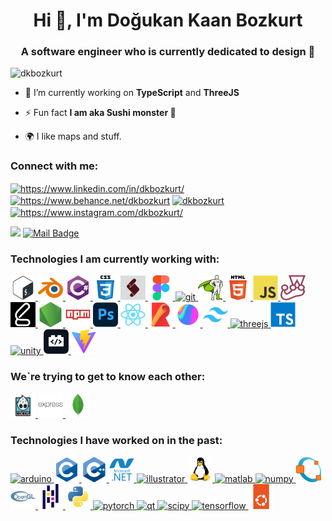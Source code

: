 <h1 align="center">Hi 👋, I'm Doğukan Kaan Bozkurt</h1>
<h3 align="center">A software engineer who is currently dedicated to design 🎨</h3>

<p align="left"> <img src="https://komarev.com/ghpvc/?username=dkbozkurt&label=Profile%20views&color=0e75b6&style=flat" alt="dkbozkurt" /> </p>

- 🌱 I’m currently working on **TypeScript** and **ThreeJS**

- ⚡ Fun fact **I am aka Sushi monster 🍣**

- 🌍 I like maps and stuff.

<h3 align="left">Connect with me:</h3>
<p align="left">
<a href="https://www.linkedin.com/in/dkbozkurt/" target="blank"><img align="center" src="https://raw.githubusercontent.com/rahuldkjain/github-profile-readme-generator/master/src/images/icons/Social/linked-in-alt.svg" alt="https://www.linkedin.com/in/dkbozkurt/" height="30" width="40" /></a>
<a href="https://www.behance.net/dkbozkurt" target="blank"><img align="center" src="https://raw.githubusercontent.com/rahuldkjain/github-profile-readme-generator/master/src/images/icons/Social/behance.svg" alt="https://www.behance.net/dkbozkurt" height="30" width="40" /></a>
<a href="https://twitter.com/dkbozkurt" target="blank"><img align="center" src="https://raw.githubusercontent.com/rahuldkjain/github-profile-readme-generator/master/src/images/icons/Social/twitter.svg" alt="dkbozkurt" height="30" width="40" /></a>
<a href="https://www.instagram.com/dkbozkurt/" target="blank"><img align="center" src="https://raw.githubusercontent.com/rahuldkjain/github-profile-readme-generator/master/src/images/icons/Social/instagram.svg" alt="https://www.instagram.com/dkbozkurt/" height="30" width="40" /></a>
</p>

[![](https://img.shields.io/badge/website-%230077B5.svg?&style=for-the-badge&logo=google&color=white)](https://dkbozkurt.vercel.app/)
<span style="white-space: pre-line"></span>
[![Mail Badge](https://img.shields.io/badge/dkaanbozkurt@gmail.com-c14438?style=for-the-badge&logo=Gmail&logoColor=white&link=mailto:dkaanbozkurt@gmail.com)](mailto:dkaanbozkurt@gmail.com)

<h3 align="left">Technologies I am currently working with:</h3>
<p align="left">  
<a href="https://www.gnu.org/software/bash/" target="_blank" rel="noreferrer"> <img src="https://github.com/devicons/devicon/blob/master/icons/bash/bash-original.svg" alt="bash" width="40" height="40"/> </a> 
<a href="https://www.blender.org/" target="_blank" rel="noreferrer"> <img src="https://raw.githubusercontent.com/devicons/devicon/master/icons/blender/blender-original.svg" alt="blender" width="40" height="40"/> </a> 
<a href="https://www.w3schools.com/cs/" target="_blank" rel="noreferrer"> <img src="https://raw.githubusercontent.com/devicons/devicon/master/icons/csharp/csharp-original.svg" alt="csharp" width="40" height="40"/> </a> 
<a href="https://www.w3schools.com/css/" target="_blank" rel="noreferrer"> <img src="https://raw.githubusercontent.com/devicons/devicon/master/icons/css3/css3-original-wordmark.svg" alt="css3" width="40" height="40"/> </a> 
<a href ="https://exchange.adobe.com/apps/cc/108380/extendscript-developer-tools" target="_blank" rel="noreferrer"> <img src="https://github.com/dkbozkurt/dkbozkurt/blob/master/extendscript_logo.png" alt="extendScript" width="40" height="40"/> </a> 
<a href="https://www.figma.com/" target="_blank" rel="noreferrer"> <img src="https://raw.githubusercontent.com/devicons/devicon/master/icons/figma/figma-original.svg" alt="figma" width="40" height="40"/> </a> 
<a href="https://git-scm.com/" target="_blank" rel="noreferrer"> <img src="https://www.vectorlogo.zone/logos/git-scm/git-scm-icon.svg" alt="git" width="40" height="40"/> </a> 
<a href="https://gsap.com/" target="_blank" rel="noreferrer"> <img src="https://github.com/dkbozkurt/dkbozkurt/blob/master/gsap-logo.png" alt="gsap" width="40" height="40"/> </a> 
<a href="https://www.w3.org/html/" target="_blank" rel="noreferrer"> <img src="https://raw.githubusercontent.com/devicons/devicon/master/icons/html5/html5-original-wordmark.svg" alt="html5" width="40" height="40"/> </a> 
<a href="https://developer.mozilla.org/en-US/docs/Web/JavaScript" target="_blank" rel="noreferrer"> <img src="https://raw.githubusercontent.com/devicons/devicon/master/icons/javascript/javascript-original.svg" alt="javascript" width="40" height="40"/> </a> 
<a href="https://jestjs.io/" target="blank" rel="noreferrer"> <img src="https://github.com/devicons/devicon/blob/master/icons/jest/jest-plain.svg" alt="jest" width="40" height="40"/> </a>
<a href="https://luna.is.com/" target="_blank" rel="noreferrer"> <img src="https://github.com/dkbozkurt/dkbozkurt/blob/master/luna-logo.png" alt="luna" width="40" height="40"/> </a> 
<a href="https://nodejs.org/en" target="_blank" rel="noreferrer"> <img src="https://raw.githubusercontent.com/devicons/devicon/master/icons/nodejs/nodejs-original.svg" alt="nodejs" width="40" height="40"/> </a>   
<a href="https://www.npmjs.com/" target="_blank" rel="noreferrer"> <img src="https://github.com/devicons/devicon/blob/master/icons/npm/npm-original-wordmark.svg" alt="npm" width="40" height="40"/> </a>   
<a href="https://www.photoshop.com/en" target="_blank" rel="noreferrer"> <img src="https://github.com/devicons/devicon/blob/master/icons/photoshop/photoshop-original.svg" alt="photoshop" width="40" height="40"/> </a> 
<a href="https://react.dev/" target="_blank" rel="noreferrer"> <img src="https://raw.githubusercontent.com/devicons/devicon/master/icons/react/react-original.svg" alt="react" width="40" height="40"/> </a> 
<a href="https://rollupjs.org/" target="_blank" rel="noreferrer"> <img src="https://github.com/devicons/devicon/blob/master/icons/rollup/rollup-original.svg" alt="roolupjs" width="40" height="40"/> </a>
<a href="https://spline.design/" target="_blank" rel="noreferrer"> <img src="https://github.com/dkbozkurt/dkbozkurt/blob/master/spline-logo.png" alt="spline" width="40" height="40"/> </a> 
<a href="https://tailwindcss.com/" target="_blank" rel="noreferrer"> <img src="https://github.com/devicons/devicon/blob/master/icons/tailwindcss/tailwindcss-original.svg" alt="tailwind" width="40" height="40"/> </a> 
<a href="https://threejs.org/" target="_blank" rel="noreferrer"> <img src="https://global.discourse-cdn.com/standard17/uploads/threejs/original/2X/e/e4f86d2200d2d35c30f7b1494e96b9595ebc2751.png" alt="threejs" width="40" height="40"/> </a> 
<a href="https://www.typescriptlang.org/" target="_blank" rel="noreferrer"> <img src="https://github.com/devicons/devicon/blob/master/icons/typescript/typescript-original.svg" alt="typescript" width="40" height="40"/> </a> 
<a href="https://unity.com/" target="_blank" rel="noreferrer"> <img src="https://i.redd.it/tu3gt6ysfxq71.png" alt="unity" width="40" height="40"/> </a> 
<a href="https://developer.adobe.com/photoshop/uxp/2022/guides/devtool/" target="_blank" rel="noreferrer"> <img src="https://github.com/dkbozkurt/dkbozkurt/blob/master/AdobeUXPDevTool.png" alt="uxpDevTool" width="40" height="40"/> </a> 
<a href="https://vitejs.dev/" target="_blank" rel="noreferrer"> <img src="https://github.com/devicons/devicon/blob/master/icons/vitejs/vitejs-original.svg" alt="vite" width="40" height="40"/> </a> 
</p>

<h3 align="left">We`re trying to get to know each other:</h3>
<p align="left"> 
<a href="https://www.cocos.com/en/creator" target="_blank" rel="noreferrer"> <img src="https://github.com/dkbozkurt/dkbozkurt/blob/master/cocoscreator-logo.png" alt="cocoscreator" width="40" height="40"/> </a> 
<a href="https://expressjs.com/" target="_blank" rel="noreferrer"> <img src="https://github.com/devicons/devicon/blob/master/icons/express/express-original-wordmark.svg" alt="express" width="40" height="40"/> </a> 
<a href="https://www.mongodb.com/" target="_blank" rel="noreferrer"> <img src="https://github.com/devicons/devicon/blob/master/icons/mongodb/mongodb-original.svg" alt="mongoDB" width="40" height="40"/> </a>  
</p>

<h3 align="left">Technologies I have worked on in the past:</h3>
<p align="left"> 
<a href="https://www.arduino.cc/" target="_blank" rel="noreferrer"> <img src="https://cdn.worldvectorlogo.com/logos/arduino-1.svg" alt="arduino" width="40" height="40"/> </a> 
<a href="https://www.cprogramming.com/" target="_blank" rel="noreferrer"> <img src="https://raw.githubusercontent.com/devicons/devicon/master/icons/c/c-original.svg" alt="c" width="40" height="40"/> </a> 
<a href="https://www.w3schools.com/cpp/" target="_blank" rel="noreferrer"> <img src="https://raw.githubusercontent.com/devicons/devicon/master/icons/cplusplus/cplusplus-original.svg" alt="cplusplus" width="40" height="40"/> </a> 
<a href="https://dotnet.microsoft.com/" target="_blank" rel="noreferrer"> <img src="https://github.com/devicons/devicon/blob/master/icons/dot-net/dot-net-plain-wordmark.svg" alt="dotnet" width="40" height="40"/> </a> 
<a href="https://www.adobe.com/in/products/illustrator.html" target="_blank" rel="noreferrer"> <img src="https://www.vectorlogo.zone/logos/adobe_illustrator/adobe_illustrator-icon.svg" alt="illustrator" width="40" height="40"/> </a> 
<a href="https://www.linux.org/" target="_blank" rel="noreferrer"> <img src="https://raw.githubusercontent.com/devicons/devicon/master/icons/linux/linux-original.svg" alt="linux" width="40" height="40"/> </a> 
<a href="https://www.mathworks.com/" target="_blank" rel="noreferrer"> <img src="https://upload.wikimedia.org/wikipedia/commons/2/21/Matlab_Logo.png" alt="matlab" width="40" height="40"/> </a> 
<a href="https://numpy.org/" target="_blank" rel="noreferrer"> <img src="https://seeklogo.com/images/N/numpy-logo-479C24EC79-seeklogo.com.png" alt="numpy" width="40" height="40"/> </a> 
<a href="https://octave.org/" target="_blank" rel="noreferrer"> <img src="https://github.com/dkbozkurt/dkbozkurt/blob/master/octave-logo.png" alt="octave" width="40" height="40"/> </a> 
<a href="https://www.opengl.org/" target="_blank" rel="noreferrer"> <img src="https://github.com/devicons/devicon/blob/master/icons/opengl/opengl-original.svg" alt="opengl" width="40" height="40"/> </a> 
<a href="https://pandas.pydata.org/" target="_blank" rel="noreferrer"> <img src="https://raw.githubusercontent.com/devicons/devicon/2ae2a900d2f041da66e950e4d48052658d850630/icons/pandas/pandas-original.svg" alt="pandas" width="40" height="40"/> </a> 
<a href="https://www.python.org" target="_blank" rel="noreferrer"> <img src="https://raw.githubusercontent.com/devicons/devicon/master/icons/python/python-original.svg" alt="python" width="40" height="40"/> </a> 
<a href="https://pytorch.org/" target="_blank" rel="noreferrer"> <img src="https://www.vectorlogo.zone/logos/pytorch/pytorch-icon.svg" alt="pytorch" width="40" height="40"/> </a> 
<a href="https://www.qt.io/" target="_blank" rel="noreferrer"> <img src="https://upload.wikimedia.org/wikipedia/commons/0/0b/Qt_logo_2016.svg" alt="qt" width="40" height="40"/> </a> 
<a href="https://scipy.org/" target="_blank" rel="noreferrer"> <img src="https://scipy.org/images/logo.svg" alt="scipy" width="40" height="40"/> </a> 
<a href="https://www.tensorflow.org" target="_blank" rel="noreferrer"> <img src="https://www.vectorlogo.zone/logos/tensorflow/tensorflow-icon.svg" alt="tensorflow" width="40" height="40"/> </a> 
<a href="https://ubuntu.com/" target="_blank" rel="noreferrer"> <img src="https://github.com/devicons/devicon/blob/master/icons/ubuntu/ubuntu-original.svg" alt="ubuntu" width="40" height="40"/> </a> 
</p>

<!--
<p align='center'> <img src="https://github-readme-stats.vercel.app/api?username=dkbozkurt&show_icons=true&locale=en"
alt="dkbozkurt" /> </p>
-->
